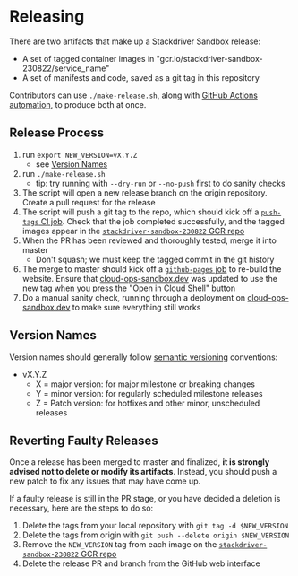 # Releasing

There are two artifacts that make up a Stackdriver Sandbox release:
- A set of tagged container images in "gcr.io/stackdriver-sandbox-230822/service_name"
- A set of manifests and code, saved as a git tag in this repository

Contributors can use `./make-release.sh`, along with
[GitHub Actions automation](https://github.com/GoogleCloudPlatform/cloud-ops-sandbox/tree/master/.github/workflows), 
to produce both at once.

## Release Process
1. run `export NEW_VERSION=vX.Y.Z`
   - see [Version Names](#version-names)
1. run `./make-release.sh`
   - tip: try running with `--dry-run` or `--no-push` first to do sanity checks
1. The script will open a new release branch on the origin repository. Create a pull request for the release
1. The script will push a git tag to the repo, which should kick off a
   [`push-tags` CI job](https://github.com/GoogleCloudPlatform/stackdriver-sandbox/blob/master/.github/workflows/push-tags.yml).
   Check that the job completed successfully, and the tagged images appear in the
   [`stackdriver-sandbox-230822` GCR repo](http://console.cloud.google.com/gcr/images/stackdriver-sandbox-230822)
1. When the PR has been reviewed and thoroughly tested, merge it into master
   - Don't squash; we must keep the tagged commit in the git history
1. The merge to master should kick off a
   [`github-pages` job](https://github.com/GoogleCloudPlatform/cloud-ops-sandbox/deployments/activity_log?environment=github-pages)
   to re-build the website. Ensure that [cloud-ops-sandbox.dev](https://stackdriver-sandbox.dev/)
   was updated to use the new tag when you press the "Open in Cloud Shell" button
1. Do a manual sanity check, running through a deployment on [cloud-ops-sandbox.dev](https://cloud-ops-sandbox.dev/) to make sure everything still works

## Version Names
Version names should generally follow [semantic versioning](https://semver.org/) conventions:
- vX.Y.Z
  - X = major version: for major milestone or breaking changes
  - Y = minor version: for regularly scheduled milestone releases
  - Z =  Patch version: for hotfixes and other minor, unscheduled releases

## Reverting Faulty Releases
Once a release has been merged to master and finalized, **it is strongly advised not to delete or modify its artifacts**.
Instead, you should push a new patch to fix any issues that may have come up.

If a faulty release is still in the PR stage, or you have decided a deletion is necessary, here are the steps to do so:
1. Delete the tags from your local repository with `git tag -d $NEW_VERSION`
1. Delete the tags from origin with `git push --delete origin $NEW_VERSION`
1. Remove the `NEW_VERSION` tag from each image on the [`stackdriver-sandbox-230822` GCR repo](http://console.cloud.google.com/gcr/images/stackdriver-sandbox-230822)
1. Delete the release PR and branch from the GitHub web interface
